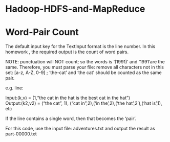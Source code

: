 # Hadoop-HDFS-and-MapReduce
# Word-Pair Count

The default input key for the TextInput format is the line number. 
In this homework , the required output is the count of word pairs. 

NOTE: punctuation will NOT count; so the words is ‘(1991)’ and ‘1991’are the same. Therefore, you must parse your file: remove all characters not in this set: [a-z, A-Z, 0-9] ; ‘the-cat’ and ‘the cat’ should be counted as the same pair.     

e.g. line:     

Input:(k,v) = (1,“the cat in the hat is the best cat in the hat”)  
Output:(k2,v2) = (“the cat”, 1), (“cat in”,2),(‘in the’,2),(‘the hat’,2’),(‘hat is’,1), etc     

If the line contains a single word, then that becomes the ‘pair’.     

For this code, use the input file: adventures.txt and output the result as part-00000.txt
